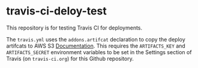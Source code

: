 # travis-ci-deloy-test

This repository is for testing Travis CI for deployments.

The `travis.yml` uses the `addons.artifcat` declaration to copy the deploy
artifcats to AWS S3
[Documentation](https://docs.travis-ci.com/user/uploading-artifacts/).
This requires the `ARTIFACTS_KEY` and `ARTIFACTS_SECRET` environment
variables to be set in the Settings section of Travis (on `travis-ci.org`)
for this Github repository.
